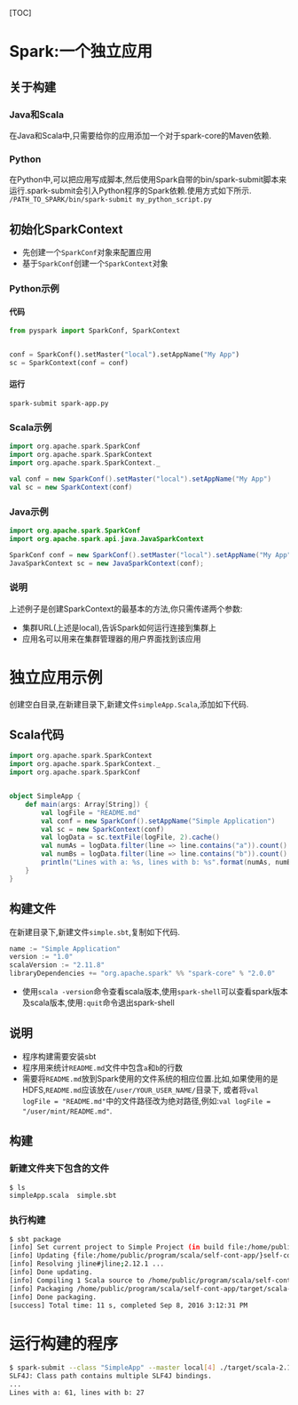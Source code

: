 [TOC]
# Spark:一个独立应用

## 关于构建
### Java和Scala

在Java和Scala中,只需要给你的应用添加一个对于spark-core的Maven依赖.
### Python
在Python中,可以把应用写成脚本,然后使用Spark自带的bin/spark-submit脚本来运行.spark-submit会引入Python程序的Spark依赖.使用方式如下所示.
`/PATH_TO_SPARK/bin/spark-submit my_python_script.py`

## 初始化SparkContext
- 先创建一个`SparkConf`对象来配置应用
- 基于`SparkConf`创建一个`SparkContext`对象

### Python示例
#### 代码
```python
from pyspark import SparkConf, SparkContext


conf = SparkConf().setMaster("local").setAppName("My App")
sc = SparkContext(conf = conf)
```

#### 运行
```shell
spark-submit spark-app.py
```
### Scala示例
```scala
import org.apache.spark.SparkConf
import org.apache.spark.SparkContext
import org.apache.spark.SparkContext._

val conf = new SparkConf().setMaster("local").setAppName("My App")
val sc = new SparkContext(conf)
```
### Java示例
```java
import org.apache.spark.SparkConf
import org.apache.spark.api.java.JavaSparkContext

SparkConf conf = new SparkConf().setMaster("local").setAppName("My App");
JavaSparkContext sc = new JavaSparkContext(conf);
```
### 说明
上述例子是创建SparkContext的最基本的方法,你只需传递两个参数:
- 集群URL(上述是local),告诉Spark如何运行连接到集群上
- 应用名可以用来在集群管理器的用户界面找到该应用

# 独立应用示例
创建空白目录,在新建目录下,新建文件`simpleApp.Scala`,添加如下代码.
## Scala代码
```scala
import org.apache.spark.SparkContext
import org.apache.spark.SparkContext._
import org.apache.spark.SparkConf


object SimpleApp {
    def main(args: Array[String]) {
        val logFile = "README.md"
        val conf = new SparkConf().setAppName("Simple Application")
        val sc = new SparkContext(conf)
        val logData = sc.textFile(logFile, 2).cache()
        val numAs = logData.filter(line => line.contains("a")).count()
        val numBs = logData.filter(line => line.contains("b")).count()
        println("Lines with a: %s, lines with b: %s".format(numAs, numBs))
    }
}
```
## 构建文件
在新建目录下,新建文件`simple.sbt`,复制如下代码.
```sbt
name := "Simple Application"
version := "1.0"
scalaVersion := "2.11.8"
libraryDependencies += "org.apache.spark" %% "spark-core" % "2.0.0"
```
- 使用`scala -version`命令查看scala版本,使用`spark-shell`可以查看spark版本及scala版本,使用`:quit`命令退出spark-shell


## 说明
- 程序构建需要安装sbt
- 程序用来统计`README.md`文件中包含`a`和`b`的行数
- 需要将`README.md`放到Spark使用的文件系统的相应位置.比如,如果使用的是HDFS,`README.md`应该放在`/user/YOUR_USER_NAME/`目录下, 或者将`val logFile = "README.md"`中的文件路径改为绝对路径,例如:`val logFile = "/user/mint/README.md"`.

## 构建
### 新建文件夹下包含的文件
```bash
$ ls
simpleApp.scala  simple.sbt
```
### 执行构建
```bash
$ sbt package
[info] Set current project to Simple Project (in build file:/home/public/program/scala/self-cont-app/)
[info] Updating {file:/home/public/program/scala/self-cont-app/}self-cont-app...
[info] Resolving jline#jline;2.12.1 ...
[info] Done updating.
[info] Compiling 1 Scala source to /home/public/program/scala/self-cont-app/target/scala-2.11/classes...
[info] Packaging /home/public/program/scala/self-cont-app/target/scala-2.11/simple-project_2.11-1.0.jar ...
[info] Done packaging.
[success] Total time: 11 s, completed Sep 8, 2016 3:12:31 PM
```
# 运行构建的程序
```bash
$ spark-submit --class "SimpleApp" --master local[4] ./target/scala-2.11/simple-project_2.11-1.0.jar 
SLF4J: Class path contains multiple SLF4J bindings.
...
Lines with a: 61, lines with b: 27
```